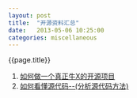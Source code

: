```yaml
---
layout: post
title:  "开源资料汇总"
date:   2013-05-06 10:25:00
categories: miscellaneous
---
```


{{page.title}}

1. [如何做一个真正牛X的开源项目](http://gaobaitong.blog.163.com/blog/static/1721334282013327101614176/)
2. [如何看懂源代码--(分析源代码方法)](http://www.cnblogs.com/ToDoToTry/archive/2009/06/21/1507760.html)
